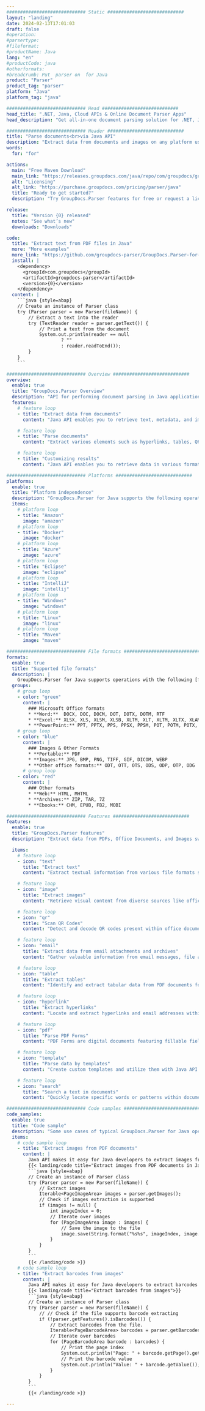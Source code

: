 ```yaml
---
############################# Static ############################
layout: "landing"
date: 2024-02-13T17:01:03
draft: false
#operation: 
#parsertype: 
#fileformat: 
#productName: Java
lang: "en"
#productCode: java
#otherformats: 
#breadcrumb: Put  parser on  for Java
product: "Parser"
product_tag: "parser"
platform: "Java"
platform_tag: "java"

############################# Head ############################
head_title: ".NET, Java, Cloud APIs & Online Document Parser Apps"
head_description: "Get all-in-one document parsing solution for .NET, Java and cloud-based applications. Extract data from document formats online using simple drag and drop feature"

############################# Header ############################
title: "Parse documents<br>via Java API"
description: "Extract data from documents and images on any platform using our flexible APIs and app based solutions for programmers and end-users."
words:
  for: "for"

actions:
  main: "Free Maven Download"
  main_link: "https://releases.groupdocs.com/java/repo/com/groupdocs/groupdocs-parser/"
  alt: "Licensing"
  alt_link: "https://purchase.groupdocs.com/pricing/parser/java"
  title: "Ready to get started?"
  description: "Try GroupDocs.Parser features for free or request a license"

release:
  title: "Version {0} released"
  notes: "See what’s new"
  downloads: "Downloads"

code:
  title: "Extract text from PDF files in Java"
  more: "More examples"
  more_link: "https://github.com/groupdocs-parser/GroupDocs.Parser-for-Java"
  install: |
    <dependency>
      <groupId>com.groupdocs</groupId>
      <artifactId>groupdocs-parser</artifactId>
      <version>{0}</version>
    </dependency>
  content: |
    ```java {style=abap}  
    // Create an instance of Parser class
    try (Parser parser = new Parser(fileName)) {
        // Extract a text into the reader
        try (TextReader reader = parser.getText()) {
            // Print a text from the document
            System.out.println(reader == null 
                    ? "" 
                    : reader.readToEnd());
        }
    } 
    ```

############################# Overview ############################
overview:
  enable: true
  title: "GroupDocs.Parser Overview"
  description: "API for performing document parsing in Java applications"
  features:
    # feature loop
    - title: "Extract data from documents"
      content: "Java API enables you to retrieve text, metadata, and images from a wide range of file formats such as Office documents, emails, attachments, and archives. This powerful tool helps you efficiently access and process valuable information contained within these files for various applications like data analysis, search engine indexing, or content management systems."

    # feature loop
    - title: "Parse documents"
      content: "Extract various elements such as hyperlinks, tables, QR codes, barcodes and data from PDF forms. Also parse any desired information from documents using custom templates."

    # feature loop
    - title: "Customizing results"
      content: "Java API enables you to retrieve data in various formats such as raw, structured, HTML, or Markdown. Additionally, API offers a search functionality for locating specific words or phrases within the text of documents."

############################# Platforms ############################
platforms:
  enable: true
  title: "Platform independence"
  description: "GroupDocs.Parser for Java supports the following operating systems, frameworks and package managers"
  items:
    # platform loop
    - title: "Amazon"
      image: "amazon"
    # platform loop
    - title: "Docker"
      image: "docker"
    # platform loop
    - title: "Azure"
      image: "azure"
    # platform loop
    - title: "Eclipse"
      image: "eclipse"
    # platform loop
    - title: "IntelliJ"
      image: "intellij"
    # platform loop
    - title: "Windows"
      image: "windows"
    # platform loop
    - title: "Linux"
      image: "linux"
    # platform loop
    - title: "Maven"
      image: "maven"

############################# File formats ############################
formats:
  enable: true
  title: "Supported file formats"
  description: |
    GroupDocs.Parser for Java supports operations with the following [file formats](https://docs.groupdocs.com/parser/java/supported-document-formats/).
  groups:
    # group loop
    - color: "green"
      content: |
        ### Microsoft Office formats
        * **Word:**  DOCX, DOC, DOCM, DOT, DOTX, DOTM, RTF
        * **Excel:** XLSX, XLS, XLSM, XLSB, XLTM, XLT, XLTM, XLTX, XLAM, SXC, SpreadsheetML
        * **PowerPoint:** PPT, PPTX, PPS, PPSX, PPSM, POT, POTM, POTX, PPTM
    # group loop
    - color: "blue"
      content: |
        ### Images & Other Formats
        * **Portable:** PDF
        * **Images:** JPG, BMP, PNG, TIFF, GIF, DICOM, WEBP
        * **Other office formats:** ODT, OTT, OTS, ODS, ODP, OTP, ODG
      # group loop
    - color: "red"
      content: |
        ### Other formats
        * **Web:** HTML, MHTML
        * **Archives:** ZIP, TAR, 7Z
        * **Ebooks:** CHM, EPUB, FB2, MOBI

############################# Features ############################
features:
  enable: true
  title: "GroupDocs.Parser features"
  description: "Extract data from PDFs, Office Documents, and Images swiftly and accurately."

  items:
    # feature loop
    - icon: "text"
      title: "Extract text"
      content: "Extract textual information from various file formats such as office documents, PDF files and images for easy readability and analysis."

    # feature loop
    - icon: "image"
      title: "Extract images"
      content: "Retrieve visual content from diverse sources like office documents, PDF files for convenient access and use."

    # feature loop
    - icon: "qr"
      title: "Scan QR Codes"
      content: "Detect and decode QR codes present within office documents, PDF files, or visual content for efficient information retrieval."

    # feature loop
    - icon: "email"
      title: "Extract data from email attachments and archives"
      content: "Gather valuable information from email messages, file attachments, and compressed data sources for effective analysis and utilization."

    # feature loop
    - icon: "table"
      title: "Extract tables"
      content: "Identify and extract tabular data from PDF documents for organized analysis and use."

    # feature loop
    - icon: "hyperlink"
      title: "Extract hyperlinks"
      content: "Locate and extract hyperlinks and email addresses within office documents or PDF files for efficient access ."

    # feature loop
    - icon: "pdf"
      title: "Parse PDF Forms"
      content: "PDF Forms are digital documents featuring fillable fields for user interaction, allowing them to input information electronically. Java API can be utilized to extract data from these forms for efficient processing."

    # feature loop
    - icon: "template"
      title: "Parse data by templates"
      content: "Create custom templates and utilize them with Java API to parse specific information from PDF files, simplifying data extraction processes."

    # feature loop
    - icon: "search"
      title: "Search a text in documents"
      content: "Quickly locate specific words or patterns within documents."

############################# Code samples ############################
code_samples:
  enable: true
  title: "Code sample"
  description: "Some use cases of typical GroupDocs.Parser for Java operations"
  items:
    # code sample loop
    - title: "Extract images from PDF documents"
      content: |
        Java API makes it easy for Java developers to extract images from documents by implementing a few easy steps.
        {{< landing/code title="Extract images from PDF documents in Java">}}
        ```java {style=abap}
        // Create an instance of Parser class
        try (Parser parser = new Parser(fileName)) {
            // Extract images
            Iterable<PageImageArea> images = parser.getImages();
            // Check if images extraction is supported
            if (images != null) {
                int imageIndex = 0;
                // Iterate over images
                for (PageImageArea image : images) {
                    // Save the image to the file
                    image.save(String.format("%s%s", imageIndex, image.getFileType().getExtension()));
                }
            }
        }
        ```
        {{< /landing/code >}}
    # code sample loop
    - title: "Extract barcodes from images"
      content: |
        Java API makes it easy for Java developers to extract barcodes from documents by implementing a few easy steps.
        {{< landing/code title="Extract barcodes from images">}}
        ```java {style=abap}   
        // Create an instance of Parser class
        try (Parser parser = new Parser(fileName)) {
            // // Check if the file supports barcode extracting
            if (!parser.getFeatures().isBarcodes()) {
                // Extract barcodes from the file.
                Iterable<PageBarcodeArea> barcodes = parser.getBarcodes();
                // Iterate over barcodes
                for (PageBarcodeArea barcode : barcodes) {
                    // Print the page index
                    System.out.println("Page: " + barcode.getPage().getIndex());
                    // Print the barcode value
                    System.out.println("Value: " + barcode.getValue());
                }
            }
        }
        ```
        {{< /landing/code >}}

---
```

